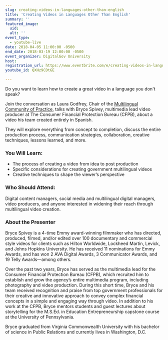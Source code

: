 ```yaml
---
slug: creating-videos-in-languages-other-than-english
title: 'Creating Videos in Languages Other Than English'
summary: ''
featured_image: 
  uid: 
  alt: ''
event_type: 
  - youtube-live
date: 2018-04-05 11:00:00 -0500
end_date: 2018-03-19 12:00:00 -0500
event_organizer: DigitalGov University
host: 
registration_url: https://www.eventbrite.com/e/creating-videos-in-languages-other-than-english-registration-44340580871
youtube_id: QXHz9CDtGE

---
```


Do you want to learn how to create a great video in a language you don't speak?
 
Join the conversation as Laura Godfrey, Chair of the [Multilingual Community of Practice](https://www.digitalgov.gov/communities/multilingual/), talks with Bryce Spivey, multimedia lead video producer at The Consumer Financial Protection Bureau (CFPB), about a video his team created entirely in Spanish.
 
They will explore everything from concept to completion, discuss the entire production process, communication strategies, collaboration, creative techniques, lessons learned, and more.

### You Will Learn: 

- The process of creating a video from idea to post production 
- Specific considerations for creating government multilingual videos 
- Creative techniques to shape the viewer’s perspective

### Who Should Attend: 

Digital content managers, social media and multilingual digital managers, video producers, and anyone interested in widening their reach through multilingual video creation.

### About the Presenter
 
Bryce Spivey is a 4-time Emmy award-winning filmmaker who has directed, produced, filmed, and/or edited over 100 documentary and commercial style videos for clients such as Hilton Worldwide, Lockheed Martin, Levick, and Johns Hopkins University. He has received 11 nominations for Emmy Awards, and has won 2 AVA Digital Awards, 3 Communicator Awards, and 19 Telly Awards—among others. 

Over the past two years, Bryce has served as the multimedia lead for the Consumer Financial Protection Bureau (CFPB), which recruited him to establish and grow the agency’s entire multimedia program, including photography and video production. During this short time, Bryce and his team received recognition and praise from top government professionals for their creative and innovative approach to convey complex financial concepts in a simple and engaging way through video. In addition to his work at the CFPB, Bryce mentors students and guest lectures about storytelling for the M.S.Ed. in Education Entrepreneurship capstone course at the University of Pennsylvania. 

Bryce graduated from Virginia Commonwealth University with his bachelor of science in Public Relations and currently lives in Washington, D.C.
